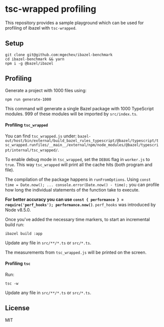 # tsc-wrapped profiling

This repository provides a sample playground which can be used for profiling of ibazel with `tsc-wrapped`.

## Setup

```
git clone git@github.com:mgechev/ibazel-benchmark
cd ibazel-benchmark && yarn
npm i -g @bazel/ibazel
```

## Profiling

Generate a project with 1000 files using:

```
npm run generate-1000
```

This command will generate a single Bazel package with 1000 TypeScript modules. 999 of these modules will be imported by `src/index.ts`.

#### Profiling `tsc_wrapped`

You can find `tsc_wrapped.js` under: `bazel-out/host/bin/external/build_bazel_rules_typescript/@bazel/typescript/tsc_wrapped.runfiles/__main__/external/npm/node_modules/@bazel/typescript/internal/tsc_wrapped/`.

To enable debug mode in `tsc_wrapped`, set the `DEBUG` flag in `worker.js` to `true`. This way `tsc_wrapped` will print all the cache hits (both program and file).

The compilation of the package happens in `runFromOptions`. Using `const time = Date.now(); ... console.error(Date.now() - time);` you can profile how long the individual statements of the function take to execute.

**For better accuracy you can use `const { performance } = require('perf_hooks'); performance.now()`**. `perf_hooks` was introduced by Node v8.5.0.

Once you've added the necessary time markers, to start an incremental build run:

```
ibazel build :app
```

Update any file in `src/**/*.ts` or `src/*.ts`.

The measurements from `tsc_wrapped.js` will be printed on the screen.

#### Profiling `tsc`

Run:

```
tsc -w
```

Update any file in `src/**/*.ts` or `src/*.ts`.

## License

MIT

